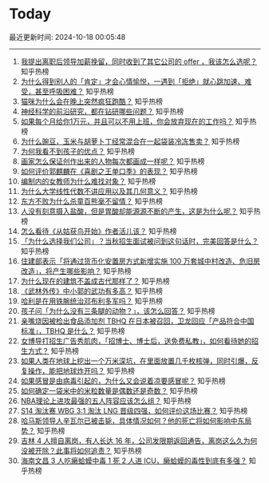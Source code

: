 # Today

最近更新时间: 2024-10-18 00:05:48

--- 
1. [我提出离职后领导加薪挽留，同时收到了其它公司的 offer ，我该怎么选呢？](https://www.zhihu.com/question/884763344) 知乎热榜
2. [为什么得到别人的「肯定」才会心情愉悦，一遇到「拒绝」就心跳加速、难受，甚至呼吸困难？](https://www.zhihu.com/question/775362017) 知乎热榜
3. [猫咪为什么会在晚上突然疯狂跑酷？](https://www.zhihu.com/question/664109478) 知乎热榜
4. [神经科学的前沿研究，都在钻研哪些问题？](https://www.zhihu.com/question/458874364) 知乎热榜
5. [如果每个月给你1万元，并且可以不用上班，你会放弃现在的工作吗？](https://www.zhihu.com/question/771511469) 知乎热榜
6. [为什么豌豆，玉米与胡萝卜丁经常混合在一起袋装冷冻售卖？](https://www.zhihu.com/question/320741588) 知乎热榜
7. [为何我看不到孩子的优点？](https://www.zhihu.com/question/803474383) 知乎热榜
8. [画家怎么保证创作出来的人物每次都画成一样呢？](https://www.zhihu.com/question/528716376) 知乎热榜
9. [如何评价郭麒麟在《喜剧之王单口季》的表现？](https://www.zhihu.com/question/827851862) 知乎热榜
10. [编制内的女教师为什么难找对象？](https://www.zhihu.com/question/392241876) 知乎热榜
11. [为什么大学线性代数不讲应用以及其几何意义？](https://www.zhihu.com/question/608125472) 知乎热榜
12. [东方不败为什么杀童百熊毫不留情？](https://www.zhihu.com/question/805073774) 知乎热榜
13. [人没有刻意摄入盐酸，但是胃酸却能源源不断的产生，这是为什么呢？](https://www.zhihu.com/question/737047575) 知乎热榜
14. [怎么看待《从姑获鸟开始》作者活儿该？](https://www.zhihu.com/question/292193783) 知乎热榜
15. [「为什么选择我们公司」？当秋招生面试被问到这句话时，完美回答是什么？](https://www.zhihu.com/question/863155090) 知乎热榜
16. [住建部表示「将通过货币化安置房方式新增实施 100 万套城中村改造、危旧房改造」，将产生哪些影响？](https://www.zhihu.com/question/1136731087) 知乎热榜
17. [为什么现在的建筑不盖成古代那样了？](https://www.zhihu.com/question/291956307) 知乎热榜
18. [《武林外传》中小郭的武功有多高？](https://www.zhihu.com/question/354056944) 知乎热榜
19. [哈利是在用铁腕统治邓布利多军吗？](https://www.zhihu.com/question/493313507) 知乎热榜
20. [孩子问「为什么没有三条腿的动物？」，该怎么回答？](https://www.zhihu.com/question/534355933) 知乎热榜
21. [亲嘴烧因被检出食品添加剂 TBHQ 在日本被召回，卫龙回应「产品符合中国标准」，TBHQ 是什么？](https://www.zhihu.com/question/1075360044) 知乎热榜
22. [女博导打招生广告秀肌肉，「招博士、博士后，送免费私教」，如何看待她的招生方式？](https://www.zhihu.com/question/950966170) 知乎热榜
23. [如果人类在地球上挖出一个万米深坑，在里面放置几千枚核弹，同时引爆，反复操作，能把地球炸开吗？](https://www.zhihu.com/question/784234818) 知乎热榜
24. [如果感冒是由病毒引起的，为什么又会说着凉要感冒呢？](https://www.zhihu.com/question/1140003827) 知乎热榜
25. [如何确定一袋米中的米粒数量是偶数还是奇数？](https://www.zhihu.com/question/666009766) 知乎热榜
26. [NBA理论上进攻最强的五人阵容应该怎么组？](https://www.zhihu.com/question/657172088) 知乎热榜
27. [S14 淘汰赛 WBG 3:1 淘汰 LNG 晋级四强，如何评价这场比赛？](https://www.zhihu.com/question/1181895040) 知乎热榜
28. [哈马斯领导人辛瓦尔已被击毙，具体情况如何？他的死亡将如何影响中东局势？](https://www.zhihu.com/question/1193443200) 知乎热榜
29. [吉林 4 人擅自离岗，有人长达 16 年，公司发限期返回通告，离岗这么久为何没被开除？此事将如何追责？](https://www.zhihu.com/question/1127284970) 知乎热榜
30. [海南文昌 3 人吃癞蛤蟆中毒 1 死 2 人进 ICU，癞蛤蟆的毒性到底有多强？](https://www.zhihu.com/question/1125180131) 知乎热榜
